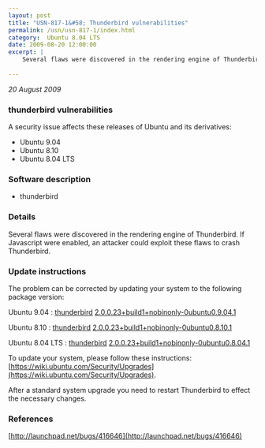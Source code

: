 ```yaml
---
layout: post
title: "USN-817-1&#58; Thunderbird vulnerabilities"
permalink: /usn/usn-817-1/index.html
category:  Ubuntu 8.04 LTS
date: 2009-08-20 12:00:00
excerpt: |
    Several flaws were discovered in the rendering engine of Thunderbird. If Javascript were enabled, an attacker could exploit these flaws to crash Thunderbird. 
    
--- 
```

 
 

*20 August 2009*

### thunderbird vulnerabilities

A security issue affects these releases of Ubuntu and its derivatives:

* Ubuntu 9.04
* Ubuntu 8.10
* Ubuntu 8.04 LTS

### Software description

* thunderbird 

### Details

Several flaws were discovered in the rendering engine of Thunderbird. If Javascript were enabled, an attacker could exploit these flaws to crash Thunderbird. 

### Update instructions

The problem can be corrected by updating your system to the following package version:

Ubuntu 9.04
 : [thunderbird](https://launchpad.net/ubuntu/+source/thunderbird) <span> [2.0.0.23+build1+nobinonly-0ubuntu0.9.04.1](https://launchpad.net/ubuntu/+source/thunderbird/2.0.0.23+build1+nobinonly-0ubuntu0.9.04.1) </span> 

Ubuntu 8.10
 : [thunderbird](https://launchpad.net/ubuntu/+source/thunderbird) <span> [2.0.0.23+build1+nobinonly-0ubuntu0.8.10.1](https://launchpad.net/ubuntu/+source/thunderbird/2.0.0.23+build1+nobinonly-0ubuntu0.8.10.1) </span> 

Ubuntu 8.04 LTS
 : [thunderbird](https://launchpad.net/ubuntu/+source/thunderbird) <span> [2.0.0.23+build1+nobinonly-0ubuntu0.8.04.1](https://launchpad.net/ubuntu/+source/thunderbird/2.0.0.23+build1+nobinonly-0ubuntu0.8.04.1) </span> 

To update your system, please follow these instructions: [https://wiki.ubuntu.com/Security/Upgrades](https://wiki.ubuntu.com/Security/Upgrades).

After a standard system upgrade you need to restart Thunderbird to effect the necessary changes. 

### References

 
 [http://launchpad.net/bugs/416646](http://launchpad.net/bugs/416646)
 

